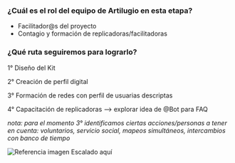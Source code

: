 ### ¿Cuál es el rol del equipo de Artilugio en esta etapa?
* Facilitador@s del proyecto
* Contagio y formación de replicadoras/facilitadoras

### ¿Qué ruta seguiremos para lograrlo?
1° Diseño del Kit

2° Creación de perfil digital

3° Formación de redes con perfil de usuarias descriptas

4° Capacitación de replicadoras --> explorar idea de @Bot para FAQ


*nota: para el momento 3° identificamos ciertas acciones/personas a tener en cuenta: voluntarios, servicio social, mapeos simultáneos, intercambios con banco de tiempo*

![Referencia imagen Escalado aquí](artilugios/blob/recipe/prototyping/grafemas/20171206_Escalabilidad.jpg)

